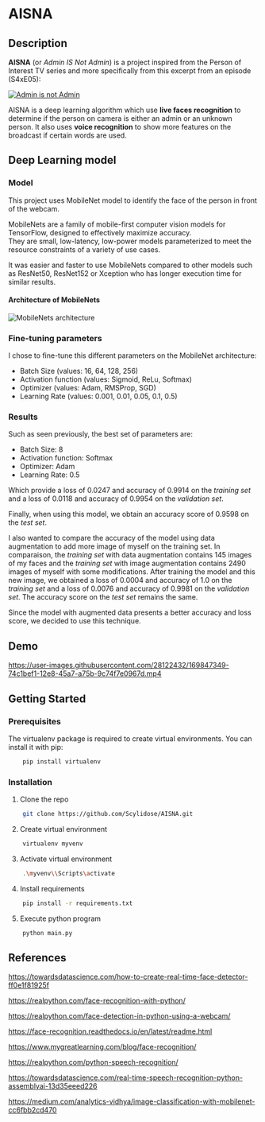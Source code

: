 # AISNA

## Description 

**AISNA** (or *Admin IS Not Admin*) is a project inspired from the Person of Interest TV series and more specifically from this excerpt from an episode (S4xE05):  

[![Admin is not Admin](http://img.youtube.com/vi/nhWe2nf24ag/0.jpg)](http://www.youtube.com/watch?v=nhWe2nf24ag "Person of Interest - Admin is not Admin")

AISNA is a deep learning algorithm which use **live faces recognition** to determine if the person on camera is either an admin or an unknown person. It also uses **voice recognition** to show more features on the broadcast if certain words are used.

## Deep Learning model

### Model

This project uses MobileNet model to identify the face of the person in front of the webcam.

MobileNets are a family of mobile-first computer vision models for TensorFlow, designed to effectively maximize accuracy.  
They are small, low-latency, low-power models parameterized to meet the resource constraints of a variety of use cases.

It was easier and faster to use MobileNets compared to other models such as ResNet50, ResNet152 or Xception who has longer execution time for similar results.

#### Architecture of MobileNets

![MobileNets architecture](https://miro.medium.com/max/570/1*TJAjuueT9_pk2Nlv1zmb4A.png)

### Fine-tuning parameters

I chose to fine-tune this different parameters on the MobileNet architecture: 

- Batch Size (values: 16, 64, 128, 256)
- Activation function (values: Sigmoid, ReLu, Softmax)
- Optimizer (values: Adam, RMSProp, SGD)
- Learning Rate (values: 0.001, 0.01, 0.05, 0.1, 0.5)

### Results

Such as seen previously, the best set of parameters are: 
- Batch Size: 8
- Activation function: Softmax
- Optimizer: Adam
- Learning Rate: 0.5

Which provide a loss of 0.0247 and accuracy of 0.9914 on the *training set* and a loss of 0.0118 and accuracy of 0.9954 on the *validation set*.  

Finally, when using this model, we obtain an accuracy score of 0.9598 on the *test set*.

I also wanted to compare the accuracy of the model using data augmentation to add more image of myself on the training set. In comparaison, the *training set* with data augmentation contains 145 images of my faces and the *training set* with image augmentation contains 2490 images of myself with some modifications.
After training the model and this new image, we obtained a loss of 0.0004 and accuracy of 1.0 on the *training set* and a loss of 0.0076 and accuracy of 0.9981 on the *validation set*. The accuracy score on the *test set* remains the same.

Since the model with augmented data presents a better accuracy and loss score, we decided to use this technique.

## Demo 

https://user-images.githubusercontent.com/28122432/169847349-74c1bef1-12e8-45a7-a75b-9c74f7e0967d.mp4

## Getting Started

### Prerequisites

The virtualenv package is required to create virtual environments. You can install it with pip:
```sh
    pip install virtualenv
```

### Installation

1. Clone the repo
```sh
    git clone https://github.com/Scylidose/AISNA.git
```

2. Create virtual environment
```sh
    virtualenv myvenv
```

3. Activate virtual environment

```sh
    .\myvenv\\Scripts\activate
```

4. Install requirements

```sh
    pip install -r requirements.txt
```

5. Execute python program

```sh
    python main.py
```

## References

https://towardsdatascience.com/how-to-create-real-time-face-detector-ff0e1f81925f

https://realpython.com/face-recognition-with-python/

https://realpython.com/face-detection-in-python-using-a-webcam/

https://face-recognition.readthedocs.io/en/latest/readme.html 

https://www.mygreatlearning.com/blog/face-recognition/

https://realpython.com/python-speech-recognition/

https://towardsdatascience.com/real-time-speech-recognition-python-assemblyai-13d35eeed226

https://medium.com/analytics-vidhya/image-classification-with-mobilenet-cc6fbb2cd470
